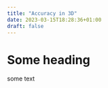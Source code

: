 ```yaml
---
title: "Accuracy in 3D"
date: 2023-03-15T18:28:36+01:00
draft: false
---
```


# Some heading

some text
